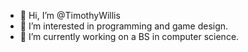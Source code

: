 - 👋 Hi, I’m @TimothyWillis
- 👀 I’m interested in programming and game design.
- 🌱 I’m currently working on a BS in computer science.

<!---
TimothyWillis/TimothyWillis is a ✨ special ✨ repository because its `README.md` (this file) appears on your GitHub profile.
You can click the Preview link to take a look at your changes.
--->
